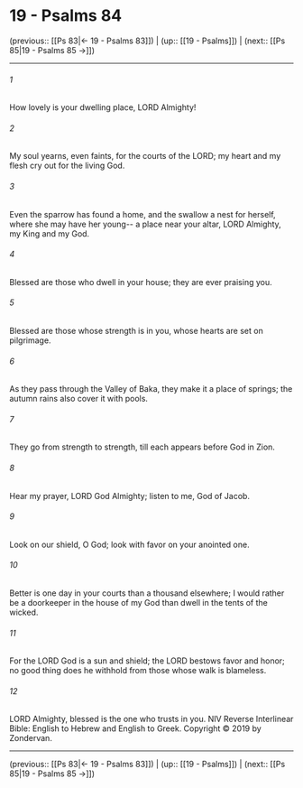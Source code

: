 # 19 - Psalms 84

(previous:: [[Ps 83|← 19 - Psalms 83]]) | (up:: [[19 - Psalms]]) | (next:: [[Ps 85|19 - Psalms 85 →]])

***


###### 1 
How lovely is your dwelling place, LORD Almighty! 

###### 2 
My soul yearns, even faints, for the courts of the LORD; my heart and my flesh cry out for the living God. 

###### 3 
Even the sparrow has found a home, and the swallow a nest for herself, where she may have her young-- a place near your altar, LORD Almighty, my King and my God. 

###### 4 
Blessed are those who dwell in your house; they are ever praising you. 

###### 5 
Blessed are those whose strength is in you, whose hearts are set on pilgrimage. 

###### 6 
As they pass through the Valley of Baka, they make it a place of springs; the autumn rains also cover it with pools. 

###### 7 
They go from strength to strength, till each appears before God in Zion. 

###### 8 
Hear my prayer, LORD God Almighty; listen to me, God of Jacob. 

###### 9 
Look on our shield, O God; look with favor on your anointed one. 

###### 10 
Better is one day in your courts than a thousand elsewhere; I would rather be a doorkeeper in the house of my God than dwell in the tents of the wicked. 

###### 11 
For the LORD God is a sun and shield; the LORD bestows favor and honor; no good thing does he withhold from those whose walk is blameless. 

###### 12 
LORD Almighty, blessed is the one who trusts in you. NIV Reverse Interlinear Bible: English to Hebrew and English to Greek. Copyright © 2019 by Zondervan.

***

(previous:: [[Ps 83|← 19 - Psalms 83]]) | (up:: [[19 - Psalms]]) | (next:: [[Ps 85|19 - Psalms 85 →]])
